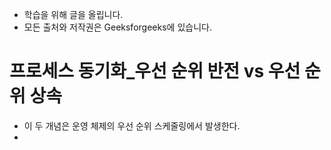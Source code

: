 - 학습을 위해 글을 올립니다.
- 모든 출처와 저작권은 Geeksforgeeks에 있습니다.

[^출처]: https://www.geeksforgeeks.org/



# 프로세스 동기화_우선 순위 반전 vs 우선 순위 상속

- 이 두 개념은 운영 체제의 우선 순위 스케줄링에서 발생한다.
- 

